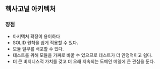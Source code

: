 ## 헥사고널 아키텍처



### 장점

- 아키텍처 확장이 용이하다
- SOLID 원칙을 쉽게 적용할 수 있다.
- 모듈 일부를 배포할 수 있다.
- 테스트를 위해 모듈을 가짜로 바꿀 수 있으므로 테스트가 더 안정적이고 쉽다.
- 더 큰 비지니스적 가치를 갖고 더 오래 지속되는 도메인 메델에 큰 관심을 둔다.